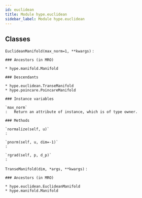 ```yaml
---
id: euclidean
title: Module hype.euclidean
sidebar_label: Module hype.euclidean
---
```

Classes
-------

`EuclideanManifold(max_norm=1, **kwargs)`
:   

    ### Ancestors (in MRO)

    * hype.manifold.Manifold

    ### Descendants

    * hype.euclidean.TranseManifold
    * hype.poincare.PoincareManifold

    ### Instance variables

    `max_norm`
    :   Return an attribute of instance, which is of type owner.

    ### Methods

    `normalize(self, u)`
    :

    `pnorm(self, u, dim=-1)`
    :

    `rgrad(self, p, d_p)`
    :

`TranseManifold(dim, *args, **kwargs)`
:   

    ### Ancestors (in MRO)

    * hype.euclidean.EuclideanManifold
    * hype.manifold.Manifold